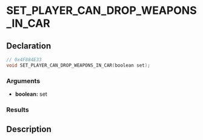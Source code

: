 # SET_PLAYER_CAN_DROP_WEAPONS_IN_CAR

## Declaration
```cpp
// 0x4F884E33
void SET_PLAYER_CAN_DROP_WEAPONS_IN_CAR(boolean set);
```

### Arguments
- **boolean:** set

### Results

## Description
